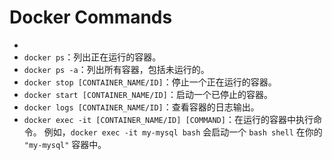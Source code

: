 # Docker Commands


- 
- `docker ps`：列出正在运行的容器。
- `docker ps -a`：列出所有容器，包括未运行的。
- `docker stop [CONTAINER_NAME/ID]`：停止一个正在运行的容器。
- `docker start [CONTAINER_NAME/ID]`：启动一个已停止的容器。
- `docker logs [CONTAINER_NAME/ID]`：查看容器的日志输出。
- `docker exec -it [CONTAINER_NAME/ID] [COMMAND]`：在运行的容器中执行命令。
  例如，`docker exec -it my-mysql bash` 会启动一个 `bash shell` 在你的 `"my-mysql"` 容器中。
